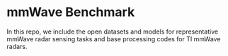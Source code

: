 # mmWave Benchmark
In this repo, we include the open datasets and models for representative mmWave radar sensing tasks and base processing codes for TI mmWave radars. 
